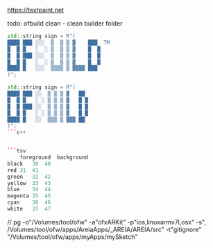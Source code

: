 https://textpaint.net

todo:
ofbuild clean  - clean builder folder

```c++
std::string sign = R"(
████ ███ ░░░  ▒  ▒ ▒ ▓    ███  TM
█  █ █   ░  ░ ▒  ▒ ▒ ▓    █  █  
█  █ ███ ░░░  ▒  ▒ ▒ ▓    █  █  
█  █ █   ░  ░ ▒  ▒ ▒ ▓    █  █  
████ █   ░░░  ▒▒▒▒ ▒ ▓▓▓▓ ███  
)";

std::string sign = R"(
████ ███ ░░  ▒ ▒ ▒ ▓   ██
█  █ █   ░ ░ ▒ ▒ ▒ ▓   █ █
█  █ ███ ░░  ▒ ▒ ▒ ▓   █ █
█  █ █   ░ ░ ▒ ▒ ▒ ▓   █ █
████ █   ░░  ▒▒▒ ▒ ▓▓▓ ██
)";
```c++


```tsv
    foreground  background
black   30  40
red 31  41
green   32  42
yellow  33  43
blue    34  44
magenta 35  45
cyan    36  46
white   37  47
```
// pg  -o"/Volumes/tool/ofw" -a"ofxARKit" -p"ios,linuxarmv7l,osx" -s", /Volumes/tool/ofw/apps/AreiaApps/_AREIA/AREIA/src" -t"gitignore" "/Volumes/tool/ofw/apps/myApps/mySketch"
